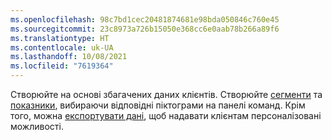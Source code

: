 ```yaml
---
ms.openlocfilehash: 98c7bd1cec20481874681e98bda050846c760e45
ms.sourcegitcommit: 23c8973a726b15050e368cc6e0aab78b266a89f6
ms.translationtype: HT
ms.contentlocale: uk-UA
ms.lasthandoff: 10/08/2021
ms.locfileid: "7619364"
---
```

Створюйте на основі збагачених даних клієнтів. Створюйте [сегменти](../audience-insights/segments.md) та [показники](../audience-insights/measures.md), вибираючи відповідні піктограми на панелі команд. Крім того, можна [експортувати дані](../audience-insights/export-destinations.md), щоб надавати клієнтам персоналізовані можливості.